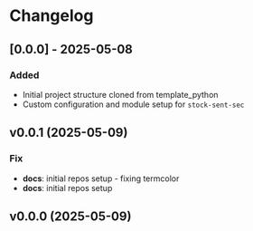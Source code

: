 # Changelog

## [0.0.0] - 2025-05-08

### Added

- Initial project structure cloned from template_python
- Custom configuration and module setup for `stock-sent-sec`

## v0.0.1 (2025-05-09)

### Fix

- **docs**: initial repos setup - fixing termcolor
- **docs**: initial repos setup

## v0.0.0 (2025-05-09)
